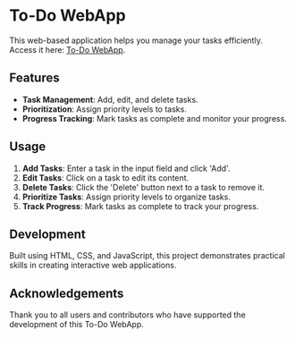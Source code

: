 # To-Do WebApp

This web-based application helps you manage your tasks efficiently. Access it here: [To-Do WebApp](https://backpropx.github.io/To-Do-WebApp/).

## Features

- **Task Management**: Add, edit, and delete tasks.
- **Prioritization**: Assign priority levels to tasks.
- **Progress Tracking**: Mark tasks as complete and monitor your progress.

## Usage

1. **Add Tasks**: Enter a task in the input field and click 'Add'.
2. **Edit Tasks**: Click on a task to edit its content.
3. **Delete Tasks**: Click the 'Delete' button next to a task to remove it.
4. **Prioritize Tasks**: Assign priority levels to organize tasks.
5. **Track Progress**: Mark tasks as complete to track your progress.

## Development

Built using HTML, CSS, and JavaScript, this project demonstrates practical skills in creating interactive web applications.


## Acknowledgements

Thank you to all users and contributors who have supported the development of this To-Do WebApp.
